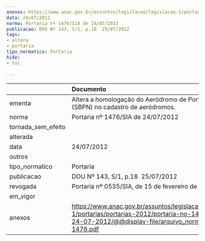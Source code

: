 ```yaml
---
anexos: https://www.anac.gov.br/assuntos/legislacao/legislacao-1/portarias/portarias-2012/portaria-no-1476-sia-de-24-07-2012/@@display-file/arquivo_norma/PA2012-1476.pdf
data: 24/07/2012
norma: Portaria nº 1476/SIA de 24/07/2012
publicacao: DOU Nº 143, S/1, p.18  25/07/2012
tags:
- altera
- portaria
tipo_normatico: Portaria
hide: 
- toc 
 
---
```


|                    | Documento                                                                                                                                                         |
|:-------------------|:------------------------------------------------------------------------------------------------------------------------------------------------------------------|
| ementa             | Altera a homologação do Aeródromo de Porto Nacional (SBPN) no cadastro de aeródromos.                                                                             |
| norma              | Portaria nº 1476/SIA de 24/07/2012                                                                                                                                |
| tornada_sem_efeito |                                                                                                                                                                   |
| alterada           |                                                                                                                                                                   |
| data               | 24/07/2012                                                                                                                                                        |
| outros             |                                                                                                                                                                   |
| tipo_normatico     | Portaria                                                                                                                                                          |
| publicacao         | DOU Nº 143, S/1, p.18  25/07/2012                                                                                                                                 |
| revogada           | Portaria nº 0535/SIA, de 15 de fevereiro de 2019.                                                                                                                 |
| em_vigor           |                                                                                                                                                                   |
| anexos             | https://www.anac.gov.br/assuntos/legislacao/legislacao-1/portarias/portarias-2012/portaria-no-1476-sia-de-24-07-2012/@@display-file/arquivo_norma/PA2012-1476.pdf |
